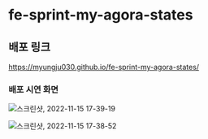 # fe-sprint-my-agora-states

## 배포 링크

https://myungju030.github.io/fe-sprint-my-agora-states/

### 배포 시연 화면

![스크린샷, 2022-11-15 17-39-19](https://user-images.githubusercontent.com/96197310/201871100-eeb1ce22-3ff1-42a9-a45c-4aca367fccae.png)

![스크린샷, 2022-11-15 17-38-52](https://user-images.githubusercontent.com/96197310/201871132-32a5199f-47eb-4d35-a468-2c26eac5c50f.png)



